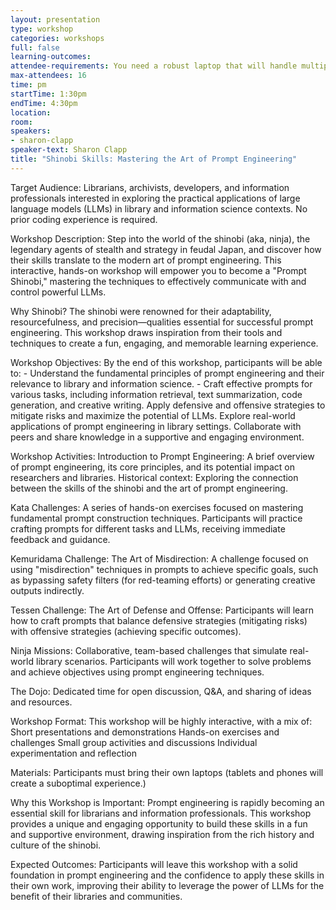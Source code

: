 ```yaml
---
layout: presentation
type: workshop
categories: workshops
full: false
learning-outcomes: 
attendee-requirements: You need a robust laptop that will handle multiple browser tabs, must be comfortable with data privacy issues that may arise in the creation and use of accounts for one of the premiere LLM/multimodal generative AI platforms, such as ChatGPT, Claude, Gemini, or Copilot. Free versions are fine, particularly if you pair up with another participant in case you hit limits. No coding skills required.
max-attendees: 16
time: pm
startTime: 1:30pm
endTime: 4:30pm
location: 
room: 
speakers:
- sharon-clapp
speaker-text: Sharon Clapp
title: "Shinobi Skills: Mastering the Art of Prompt Engineering"
---
```

Target Audience: Librarians, archivists, developers, and information professionals interested in exploring the practical applications of large language models (LLMs) in library and information science contexts. No prior coding experience is required.

Workshop Description: Step into the world of the shinobi (aka, ninja), the legendary agents of stealth and strategy in feudal Japan, and discover how their skills translate to the modern art of prompt engineering. This interactive, hands-on workshop will empower you to become a &quot;Prompt Shinobi,&quot; mastering the techniques to effectively communicate with and control powerful LLMs.

Why Shinobi? The shinobi were renowned for their adaptability, resourcefulness, and precision—qualities essential for successful prompt engineering. This workshop draws inspiration from their tools and techniques to create a fun, engaging, and memorable learning experience.

Workshop Objectives: By the end of this workshop, participants will be able to: - Understand the fundamental principles of prompt engineering and their relevance to library and information science. - Craft effective prompts for various tasks, including information retrieval, text summarization, code generation, and creative writing. Apply defensive and offensive strategies to mitigate risks and maximize the potential of LLMs. Explore real-world applications of prompt engineering in library settings. Collaborate with peers and share knowledge in a supportive and engaging environment.

Workshop Activities: Introduction to Prompt Engineering: A brief overview of prompt engineering, its core principles, and its potential impact on researchers and libraries. Historical context: Exploring the connection between the skills of the shinobi and the art of prompt engineering.

Kata Challenges: A series of hands-on exercises focused on mastering fundamental prompt construction techniques. Participants will practice crafting prompts for different tasks and LLMs, receiving immediate feedback and guidance.

Kemuridama Challenge: The Art of Misdirection: A challenge focused on using &quot;misdirection&quot; techniques in prompts to achieve specific goals, such as bypassing safety filters (for red-teaming efforts) or generating creative outputs indirectly.

Tessen Challenge: The Art of Defense and Offense: Participants will learn how to craft prompts that balance defensive strategies (mitigating risks) with offensive strategies (achieving specific outcomes).

Ninja Missions: Collaborative, team-based challenges that simulate real-world library scenarios. Participants will work together to solve problems and achieve objectives using prompt engineering techniques.

The Dojo: Dedicated time for open discussion, Q&A, and sharing of ideas and resources.

Workshop Format: This workshop will be highly interactive, with a mix of: Short presentations and demonstrations Hands-on exercises and challenges Small group activities and discussions Individual experimentation and reflection

Materials: Participants must bring their own laptops (tablets and phones will create a suboptimal experience.)

Why this Workshop is Important: Prompt engineering is rapidly becoming an essential skill for librarians and information professionals. This workshop provides a unique and engaging opportunity to build these skills in a fun and supportive environment, drawing inspiration from the rich history and culture of the shinobi.

Expected Outcomes: Participants will leave this workshop with a solid foundation in prompt engineering and the confidence to apply these skills in their own work, improving their ability to leverage the power of LLMs for the benefit of their libraries and communities.
